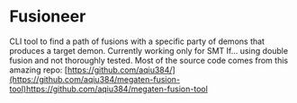 # Fusioneer

CLI tool to find a path of fusions with a specific party of demons that produces a target demon.
Currently working only for SMT If... using double fusion and not thoroughly tested.
Most of the source code comes from this amazing repo: [https://github.com/aqiu384/](https://github.com/aqiu384/megaten-fusion-tool)https://github.com/aqiu384/megaten-fusion-tool
